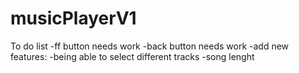 # musicPlayerV1
To do list
-ff button needs work
-back button needs work
-add new features:
      -being able to select different tracks
      -song lenght
